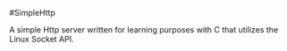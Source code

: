 #SimpleHttp

A simple Http server written for learning purposes with C that utilizes the Linux Socket API.
